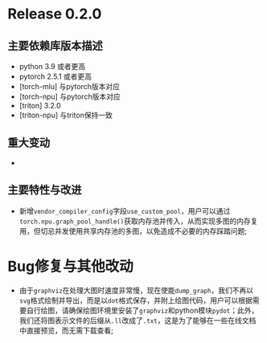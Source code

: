 # Release 0.2.0

## 主要依赖库版本描述
- python 3.9 或者更高
- pytorch 2.5.1 或者更高
- [torch-mlu] 与pytorch版本对应
- [torch-npu] 与pytorch版本对应
- [triton] 3.2.0
- [triton-npu] 与triton保持一致

## 重大变动
-

## 主要特性与改进
- 新增`vendor_compiler_config`字段`use_custom_pool`，用户可以通过`torch.npu.graph_pool_handle()`获取内存池并传入，从而实现多图的内存复用，但切忌并发使用共享内存池的多图，以免造成不必要的内存踩踏问题;

# Bug修复与其他改动
- 由于`graphviz`在处理大图时速度非常慢，现在使能`dump_graph`，我们不再以`svg`格式绘制并导出，而是以`dot`格式保存，并附上绘图代码，用户可以根据需要自行绘图，请确保绘图环境里安装了`graphviz`和python模块`pydot`；此外，我们还将图表示文件的后缀从`.ll`改成了`.txt`，这是为了能够在一些在线文档中直接预览，而无需下载查看;
